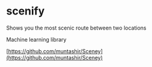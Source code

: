 # scenify

Shows you the most scenic route between two locations

Machine learning library

[https://github.com/muntashir/Sceney](https://github.com/muntashir/Sceney)

